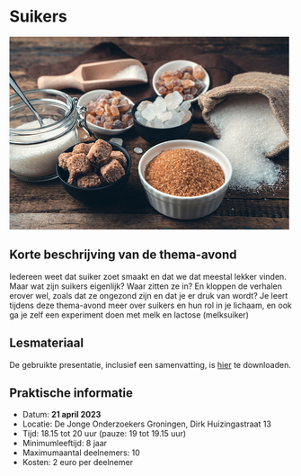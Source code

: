 # Suikers

![suikers](suikers.jpg)

## Korte beschrijving van de thema-avond
Iedereen weet dat suiker zoet smaakt en dat we dat meestal lekker vinden. Maar wat zijn suikers eigenlijk? Waar zitten ze in? En kloppen de verhalen erover wel, zoals dat ze ongezond zijn en dat je er druk van wordt? Je leert tijdens deze thema-avond meer over suikers en hun rol in je lichaam, en ook ga je zelf een experiment doen met melk en lactose (melksuiker)

## Lesmateriaal
De gebruikte presentatie, inclusief een samenvatting, is [hier](suikers.pdf) te downloaden.

## Praktische informatie
- Datum: **21 april 2023**
- Locatie: De Jonge Onderzoekers Groningen, Dirk Huizingastraat 13
- Tijd: 18.15 tot 20 uur (pauze: 19 tot 19.15 uur)
- Minimumleeftijd: 8 jaar
- Maximumaantal deelnemers: 10
- Kosten: 2 euro per deelnemer
